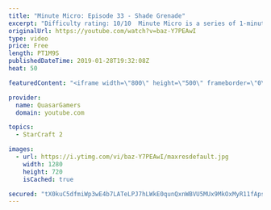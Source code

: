 ```yaml
---
title: "Minute Micro: Episode 33 - Shade Grenade"
excerpt: "Difficulty rating: 10/10  Minute Micro is a series of 1-minute videos explaining how to perform common micro techniques. This episode is on using a grenade to evade a shade.  twitch.tv/Quasarprintf"
originalUrl: https://youtube.com/watch?v=baz-Y7PEAwI
type: video
price: Free
length: PT1M9S
publishedDateTime: 2019-01-28T19:32:08Z
heat: 50

featuredContent: "<iframe width=\"800\" height=\"500\" frameborder=\"0\" src=\"https://www.youtube.com/embed/baz-Y7PEAwI\" allow=\"accelerometer; autoplay; encrypted-media; gyroscope; picture-in-picture\" allowfullscreen></iframe>"

provider:
  name: QuasarGamers
  domain: youtube.com

topics:
  - StarCraft 2

images:
  - url: https://i.ytimg.com/vi/baz-Y7PEAwI/maxresdefault.jpg
    width: 1280
    height: 720
    isCached: true

secured: "tX0kuC5dfmiWp3wE4b7LATeLPJ7hLWkE0qunQxnWBVU5MUx9MkOxMyR11fApsk8JM9cFbO3FaII2aqHuMxHN6acDYSg/GGLjJShB+gOrUw4qwPliVJQTQP1aBkaxVvV+lURDkuoaI0LGFZ2zZQbmXt8l8AhLXQ2geTyOHQh+Q9uWWra4/gLcwifOf7OHncx9Vw2QNjvoRpxsxbIpaQQRFgRJ/bgeZp1koVXq3ObDLejQ18AG9kKpBG7gLtgcqHdGpcpzIQ4Q5Hy0hpXgJoweIuvnw9D6BOX1PrCcGPSPOxqYNmoQKu/jfizChUdeAaKDxrdO/rdf/pxcHGL0P4xKlP0ugXJLsa3MKTljV5KgDuI7NFrK02GcRZj9HdFdTOgsh7FIOjPjrIhWi392PqAQLD3ycxS95ZwwQQFX5vePzz8=;/+orOqvQMJioaDDTbwXI+w=="
---
```



